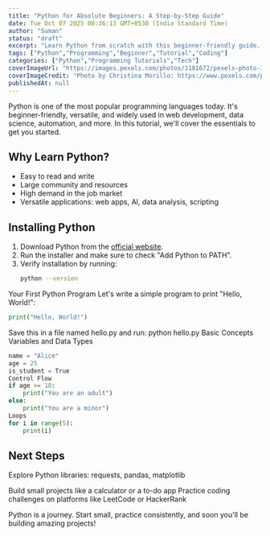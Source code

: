 ```yaml
---
title: "Python for Absolute Beginners: A Step-by-Step Guide"
date: Tue Oct 07 2025 00:36:13 GMT+0530 (India Standard Time)
author: "Suman"
status: "draft"
excerpt: "Learn Python from scratch with this beginner-friendly guide. Understand the basics, write your first programs, and get hands-on coding experience."
tags: ["Python","Programming","Beginner","Tutorial","Coding"]
categories: ["Python","Programming Tutorials","Tech"]
coverImageUrl: "https://images.pexels.com/photos/1181672/pexels-photo-1181672.jpeg"
coverImageCredit: "Photo by Christina Morillo: https://www.pexels.com/photo/woman-reading-book-1181672/"
publishedAt: null
---
```


Python is one of the most popular programming languages today. It's beginner-friendly, versatile, and widely used in web development, data science, automation, and more. In this tutorial, we'll cover the essentials to get you started.

## Why Learn Python?

- Easy to read and write
- Large community and resources
- High demand in the job market
- Versatile applications: web apps, AI, data analysis, scripting

## Installing Python

1. Download Python from the [official website](https://www.python.org/downloads/).
2. Run the installer and make sure to check "Add Python to PATH".
3. Verify installation by running:
   ```bash
   python --version
	 ```

Your First Python Program
Let's write a simple program to print "Hello, World!":
```python
print("Hello, World!")
```

Save this in a file named hello.py and run:
python hello.py
Basic Concepts
Variables and Data Types

```python
name = "Alice"
age = 25
is_student = True
Control Flow
if age >= 18:
    print("You are an adult")
else:
    print("You are a minor")
Loops
for i in range(5):
    print(i)
```
		
## Next Steps
Explore Python libraries: requests, pandas, matplotlib

Build small projects like a calculator or a to-do app
Practice coding challenges on platforms like LeetCode or HackerRank

Python is a journey. Start small, practice consistently, and soon you'll be building amazing projects!